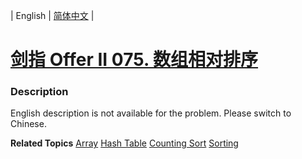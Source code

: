 | English | [简体中文](README.md) |

# [剑指 Offer II 075. 数组相对排序](https://leetcode.cn/problems/0H97ZC)
 ### Description
<p>English description is not available for the problem. Please switch to Chinese.</p>

**Related Topics**  [Array](https://leetcode.cn/tag/array) [Hash Table](https://leetcode.cn/tag/hash-table) [Counting Sort](https://leetcode.cn/tag/counting-sort) [Sorting](https://leetcode.cn/tag/sorting) 